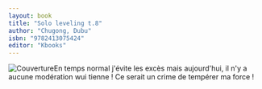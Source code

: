 ```yaml
---
layout: book
title: "Solo leveling t.8"
author: "Chugong, Dubu"
isbn: "9782413075424"
editor: "Kbooks"
---
```

![Couverture](/img/9782413075424.jpg)En temps normal j'évite les excès mais aujourd'hui, il n'y a aucune modération wui tienne !
Ce serait un crime de tempérer ma force !